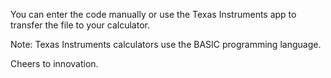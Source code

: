 You can enter the code manually or use
the Texas Instruments app to transfer
the file to your calculator.

Note: Texas Instruments calculators
use the BASIC programming language.

Cheers to innovation.
